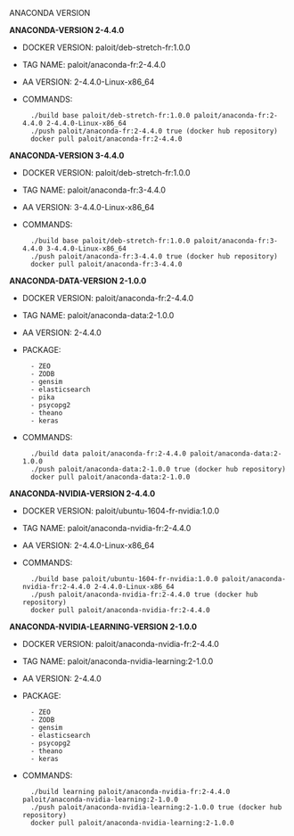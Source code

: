 ANACONDA VERSION

**ANACONDA-VERSION 2-4.4.0**

- DOCKER VERSION: paloit/deb-stretch-fr:1.0.0
- TAG NAME: paloit/anaconda-fr:2-4.4.0
- AA VERSION: 2-4.4.0-Linux-x86_64
- COMMANDS:

        ./build base paloit/deb-stretch-fr:1.0.0 paloit/anaconda-fr:2-4.4.0 2-4.4.0-Linux-x86_64
        ./push paloit/anaconda-fr:2-4.4.0 true (docker hub repository)
        docker pull paloit/anaconda-fr:2-4.4.0

**ANACONDA-VERSION 3-4.4.0**

- DOCKER VERSION: paloit/deb-stretch-fr:1.0.0
- TAG NAME: paloit/anaconda-fr:3-4.4.0
- AA VERSION: 3-4.4.0-Linux-x86_64
- COMMANDS:

        ./build base paloit/deb-stretch-fr:1.0.0 paloit/anaconda-fr:3-4.4.0 3-4.4.0-Linux-x86_64
        ./push paloit/anaconda-fr:3-4.4.0 true (docker hub repository)
        docker pull paloit/anaconda-fr:3-4.4.0


**ANACONDA-DATA-VERSION 2-1.0.0**

- DOCKER VERSION: paloit/anaconda-fr:2-4.4.0
- TAG NAME: paloit/anaconda-data:2-1.0.0
- AA VERSION: 2-4.4.0
- PACKAGE:

        - ZEO
        - ZODB
        - gensim
        - elasticsearch
        - pika
        - psycopg2
        - theano
        - keras

- COMMANDS:

        ./build data paloit/anaconda-fr:2-4.4.0 paloit/anaconda-data:2-1.0.0
        ./push paloit/anaconda-data:2-1.0.0 true (docker hub repository)
        docker pull paloit/anaconda-data:2-1.0.0
        
**ANACONDA-NVIDIA-VERSION 2-4.4.0**

- DOCKER VERSION: paloit/ubuntu-1604-fr-nvidia:1.0.0
- TAG NAME: paloit/anaconda-nvidia-fr:2-4.4.0
- AA VERSION: 2-4.4.0-Linux-x86_64
- COMMANDS:

        ./build base paloit/ubuntu-1604-fr-nvidia:1.0.0 paloit/anaconda-nvidia-fr:2-4.4.0 2-4.4.0-Linux-x86_64
        ./push paloit/anaconda-nvidia-fr:2-4.4.0 true (docker hub repository)
        docker pull paloit/anaconda-nvidia-fr:2-4.4.0        
        
**ANACONDA-NVIDIA-LEARNING-VERSION 2-1.0.0**

- DOCKER VERSION: paloit/anaconda-nvidia-fr:2-4.4.0
- TAG NAME: paloit/anaconda-nvidia-learning:2-1.0.0
- AA VERSION: 2-4.4.0
- PACKAGE:

        - ZEO
        - ZODB
        - gensim
        - elasticsearch
        - psycopg2
        - theano
        - keras

- COMMANDS:

        ./build learning paloit/anaconda-nvidia-fr:2-4.4.0 paloit/anaconda-nvidia-learning:2-1.0.0
        ./push paloit/anaconda-nvidia-learning:2-1.0.0 true (docker hub repository)
        docker pull paloit/anaconda-nvidia-learning:2-1.0.0